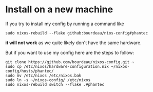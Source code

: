 # Install on a new machine

If you try to install my config by running a command like

```
sudo nixos-rebuild --flake github:bourdeau/nios-config#phantec
```
**it will not work** as we quite likely don't have the same hardware.

But if you want to use my config here are the steps to follow:

```
git clone https://github.com/bourdeau/nixos-config.git ~
sudo cp /etc/nixos/hardware-configuration.nix ~/nixos-config/hosts/phantec/
sudo mv /etc/nixos /etc/nixos.bak
sudo ln -s ~/nixos-config/ /etc/nixos
sudo nixos-rebuild switch --flake .#phantec
```

